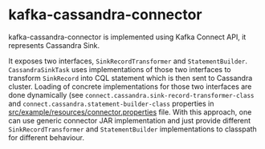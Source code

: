 # kafka-cassandra-connector

kafka-cassandra-connector is implemented using Kafka Connect API, it represents Cassandra Sink.

It exposes two interfaces, `SinkRecordTransformer` and `StatementBuilder`. `CassandraSinkTask` uses implementations of those two interfaces to transform `SinkRecord` into CQL statement which is then sent to Cassandra cluster. Loading of concrete implementations for those two interfaces are done dynamically (see `connect.cassandra.sink-record-transformer-class` and `connect.cassandra.statement-builder-class` properties in [src/example/resources/connector.properties](src/example/resources/connector.properties) file. With this approach, one can use generic connector JAR implementation and just provide different `SinkRecordTransformer` and `StatementBuilder` implementations to classpath for different behaviour.


